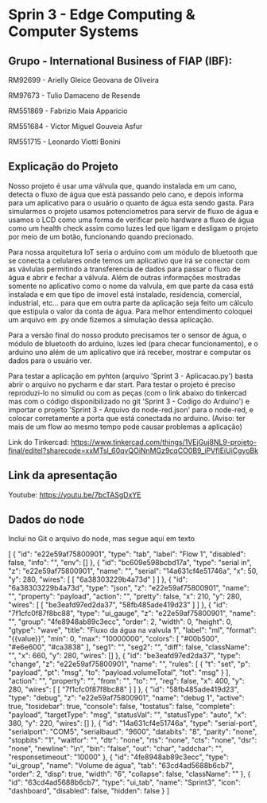 # Sprin 3 - Edge Computing & Computer Systems
## Grupo - International Business of FIAP (IBF):

RM92699 - Arielly Gleice Geovana de Oliveira

RM97673 - Tulio Damaceno de Resende

RM551869 - Fabrizio Maia Apparicio

RM551684 - Victor Miguel Gouveia Asfur

RM551715 - Leonardo Viotti Bonini

## Explicação do Projeto

Nosso projeto é usar uma válvula que, quando instalada em um cano, detecta o fluxo de água que está passando pelo cano, e depois informa para um aplicativo para o usuário o quanto de água esta sendo gasta. Para simularmos o projeto usamos potenciometros para servir de fluxo de água e usamos o LCD como uma forma de verificar pelo hardware a fluxo de água como um health check assim como luzes led que ligam e desligam o projeto por meio de um botão, funcionando quando precionado.

Para nossa arquitetura IoT seria o arduino com um módulo de bluetooth que se conecta a celulares onde temos um aplicativo que irá se conectar com as vávlulas permitindo a transferencia de dados para passar o fluxo de água e abrir e fechar a válvula. Além de outras informações mostradas somente no aplicativo como o nome da valvula, em que parte da casa está instalada e em que tipo de imovel está instalado, residencia, comercial, industrial, etc... para que em outra parte da aplicação seja feito um cálculo que estipula o valor da conta de água. Para melhor entendimento coloquei um arquivo em .py onde fizemos a simulação dessa aplicação.

Para a versão final do nosso produto precisamos ter o sensor de água, o módulo de bluetooth do arduino, luzes led (para checar funcionamento), e o arduino uno além de um aplicativo que irá receber, mostrar e computar os dados para o usuário ver.

Para testar a aplicação em pyhton (arquivo 'Sprint 3 - Aplicacao.py') basta abrir o arquivo no pycharm e dar start. Para testar o projeto é preciso reproduzi-lo no simulid ou com as peças (com o link abaixo do tinkercad mas com o código disponibilizado no git 'Sprint 3 - Codigo do Arduino') e importar o projeto 'Sprint 3 - Arquivo do node-red.json' para o node-red, e colocar corretamente a porta que está conectada no arduino. (Aviso: ter mais de um flow ao mesmo tempo pode causar problemas a aplicação)

Link do Tinkercad: https://www.tinkercad.com/things/1VEjGuj8NL9-projeto-final/editel?sharecode=xxMTsl_60qvQOiNnMGz9cqCO0B9_iPVfIEiUiCgyoBk

## Link da apresentação

Youtube: https://youtu.be/7bcTASgDxYE

## Dados do node

Inclui no Git o arquivo do node, mas segue aqui em texto

[
    {
        "id": "e22e59af75800901",
        "type": "tab",
        "label": "Flow 1",
        "disabled": false,
        "info": "",
        "env": []
    },
    {
        "id": "bc609e598bcbd17a",
        "type": "serial in",
        "z": "e22e59af75800901",
        "name": "",
        "serial": "14a631cf4e51746a",
        "x": 50,
        "y": 280,
        "wires": [
            [
                "6a38303229b4a73d"
            ]
        ]
    },
    {
        "id": "6a38303229b4a73d",
        "type": "json",
        "z": "e22e59af75800901",
        "name": "",
        "property": "payload",
        "action": "",
        "pretty": false,
        "x": 210,
        "y": 280,
        "wires": [
            [
                "be3eafd97ed2da37",
                "58fb485ade419d23"
            ]
        ]
    },
    {
        "id": "7f1cfc0f87f8bc88",
        "type": "ui_gauge",
        "z": "e22e59af75800901",
        "name": "",
        "group": "4fe8948ab89c3ecc",
        "order": 2,
        "width": 0,
        "height": 0,
        "gtype": "wave",
        "title": "Fluxo da água na valvula 1",
        "label": "ml",
        "format": "{{value}}",
        "min": 0,
        "max": "10000000",
        "colors": [
            "#00b500",
            "#e6e600",
            "#ca3838"
        ],
        "seg1": "",
        "seg2": "",
        "diff": false,
        "className": "",
        "x": 660,
        "y": 280,
        "wires": []
    },
    {
        "id": "be3eafd97ed2da37",
        "type": "change",
        "z": "e22e59af75800901",
        "name": "",
        "rules": [
            {
                "t": "set",
                "p": "payload",
                "pt": "msg",
                "to": "payload.volumeTotal",
                "tot": "msg"
            }
        ],
        "action": "",
        "property": "",
        "from": "",
        "to": "",
        "reg": false,
        "x": 400,
        "y": 280,
        "wires": [
            [
                "7f1cfc0f87f8bc88"
            ]
        ]
    },
    {
        "id": "58fb485ade419d23",
        "type": "debug",
        "z": "e22e59af75800901",
        "name": "debug 1",
        "active": true,
        "tosidebar": true,
        "console": false,
        "tostatus": false,
        "complete": "payload",
        "targetType": "msg",
        "statusVal": "",
        "statusType": "auto",
        "x": 380,
        "y": 220,
        "wires": []
    },
    {
        "id": "14a631cf4e51746a",
        "type": "serial-port",
        "serialport": "COM5",
        "serialbaud": "9600",
        "databits": "8",
        "parity": "none",
        "stopbits": "1",
        "waitfor": "",
        "dtr": "none",
        "rts": "none",
        "cts": "none",
        "dsr": "none",
        "newline": "\\n",
        "bin": "false",
        "out": "char",
        "addchar": "",
        "responsetimeout": "10000"
    },
    {
        "id": "4fe8948ab89c3ecc",
        "type": "ui_group",
        "name": "Volume de água",
        "tab": "63cd4ad5688b6cb7",
        "order": 2,
        "disp": true,
        "width": "6",
        "collapse": false,
        "className": ""
    },
    {
        "id": "63cd4ad5688b6cb7",
        "type": "ui_tab",
        "name": "Sprint3",
        "icon": "dashboard",
        "disabled": false,
        "hidden": false
    }
]
